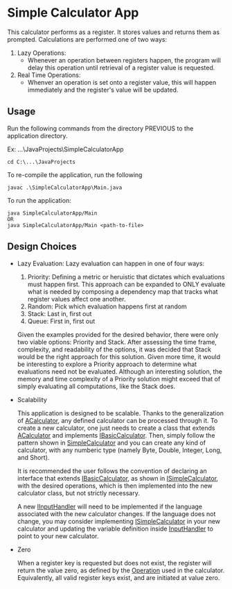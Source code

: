 # Simple Calculator App

This calculator performs as a register. It stores values and returns them as prompted. Calculations are performed one of two ways:
1. Lazy Operations:
    - Whenever an operation between registers happen, the program will delay this operation until retrieval of a register value is requested.
2. Real Time Operations:
    - Whenver an operation is set onto a register value, this will happen immediately and the register's value will be updated.

## Usage

Run the following commands from the directory PREVIOUS to the application directory.

Ex: ...\JavaProjects\SimpleCalculatorApp
```
cd C:\...\JavaProjects
```

To re-compile the application, run the following

```
javac .\SimpleCalculatorApp\Main.java
```

To run the application:

```
java SimpleCalculatorApp/Main
OR
java SimpleCalculatorApp/Main <path-to-file>
```




## Design Choices

- Lazy Evaluation: Lazy evaluation can happen in one of four ways:  

    1. Priority: Defining a metric or heruistic that dictates which evaluations must happen first. This approach can be expanded to ONLY evaluate what is needed by composing a dependency map that tracks what register values affect one another.
    2. Random: Pick which evaluation happens first at random
    3. Stack: Last in, first out
    4. Queue: First in, first out

    Given the examples provided for the desired behavior, there were only two viable options: Priority and Stack. After assessing the time frame, complexity, and readability of the options, it was decided that Stack would be the right approach for this solution. Given more time, it would be interesting to explore a Priority approach to determine what evaluations need not be evaluated. Although an interesting solution, the memory and time complexity of a Priority solution might exceed that of simply evaluating all computations, like the Stack does.
 
- Scalability

    This application is designed to be scalable. Thanks to the generalization of [ACalculator](Calculator/ACalculator.java), any defined calculator can be processed through it. To create a new calculator, one just needs to create a class that extends [ACalculator](Calculator/ACalculator.java) and implements [IBasicCalculator](Calculator/IBasicCalculator.java). Then, simply follow the pattern shown in [SimpleCalculator](Calculator/SimpleCalculator.java) and you can create any kind of calculator, with any numberic type (namely Byte, Double, Integer, Long, and Short). 
    
    It is recommended the user follows the convention of declaring an interface that extends [IBasicCalculator](Calculator/IBasicCalculator.java), as shown in [ISimpleCalculator](Calculator/ISimpleCalculator.java), with the desired operations, which is then implemented into the new calculator class, but not strictly necessary. 
    
    A new [IInputHandler](Runners/IInputHandler.java) will need to be implemented if the language associated with the new calculator changes. If the language does not change, you may consider implementing [ISimpleCalculator](Calculator/ISimpleCalculator.java) in your new calculator and updating the variable definition inside [InputHandler](Runners/InputHandler.java) to point to your new calculator.

- Zero

    When a register key is requested but does not exist, the register will return the value zero, as defined by the [Operation](Calculator/Operations/Operation.java) used in the calculator. Equivalently, all valid register keys exist, and are initiated at value zero.